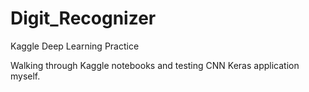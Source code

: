 # Digit_Recognizer
Kaggle Deep Learning Practice

Walking through Kaggle notebooks and testing CNN Keras application myself.
